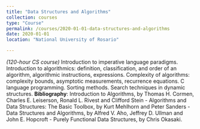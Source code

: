 ```yaml
---
title: "Data Structures and Algorithms"
collection: courses
type: "Course"
permalink: /courses/2020-01-01-data-structures-and-algorithms
date: 2020-01-01
location: "National University of Rosario"

---
```


*(120-hour CS course)* Introduction to imperative language paradigms. Introduction to algorithmics: definition, classification, and order of an algorithm, algorithmic instructions, expressions. Complexity of algorithms: complexity bounds, asymptotic measurements, recurrence equations. C language programming. Sorting methods. Search techniques in dynamic structures.
**Bibliography**: Introduction to Algorithms, by Thomas H. Cormen, Charles E. Leiserson, Ronald L. Rivest and Clifford Stein - Algorithms and Data Structures: The Basic Toolbox, by Kurt Mehlhorn and Peter Sanders - Data Structures and Algorithms, by Alfred V. Aho, Jeffrey D. Ullman and John E. Hopcroft - Purely Functional Data Structures, by Chris Okasaki.
